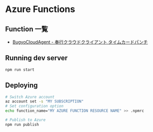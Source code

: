 # Azure Functions

## Function 一覧

- [BugyoCloudAgent - 奉行クラウドクライアント タイムカードパンチ](./README.BugyoCloudAgent.md)

## Running dev server

```bash
npm run start
```

## Deploying

```bash
# Switch Azure account
az account set -s "MY SUBSCRIPTION"
# Set configuration option
echo function_name="MY AZURE FUNCTION RESOURCE NAME" >> .npmrc
```

```bash
# Publish to Azure
npm run publish
```


